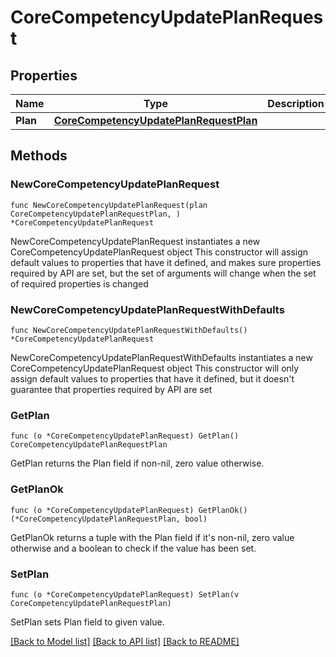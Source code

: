# CoreCompetencyUpdatePlanRequest

## Properties

Name | Type | Description | Notes
------------ | ------------- | ------------- | -------------
**Plan** | [**CoreCompetencyUpdatePlanRequestPlan**](CoreCompetencyUpdatePlanRequestPlan.md) |  | 

## Methods

### NewCoreCompetencyUpdatePlanRequest

`func NewCoreCompetencyUpdatePlanRequest(plan CoreCompetencyUpdatePlanRequestPlan, ) *CoreCompetencyUpdatePlanRequest`

NewCoreCompetencyUpdatePlanRequest instantiates a new CoreCompetencyUpdatePlanRequest object
This constructor will assign default values to properties that have it defined,
and makes sure properties required by API are set, but the set of arguments
will change when the set of required properties is changed

### NewCoreCompetencyUpdatePlanRequestWithDefaults

`func NewCoreCompetencyUpdatePlanRequestWithDefaults() *CoreCompetencyUpdatePlanRequest`

NewCoreCompetencyUpdatePlanRequestWithDefaults instantiates a new CoreCompetencyUpdatePlanRequest object
This constructor will only assign default values to properties that have it defined,
but it doesn't guarantee that properties required by API are set

### GetPlan

`func (o *CoreCompetencyUpdatePlanRequest) GetPlan() CoreCompetencyUpdatePlanRequestPlan`

GetPlan returns the Plan field if non-nil, zero value otherwise.

### GetPlanOk

`func (o *CoreCompetencyUpdatePlanRequest) GetPlanOk() (*CoreCompetencyUpdatePlanRequestPlan, bool)`

GetPlanOk returns a tuple with the Plan field if it's non-nil, zero value otherwise
and a boolean to check if the value has been set.

### SetPlan

`func (o *CoreCompetencyUpdatePlanRequest) SetPlan(v CoreCompetencyUpdatePlanRequestPlan)`

SetPlan sets Plan field to given value.



[[Back to Model list]](../README.md#documentation-for-models) [[Back to API list]](../README.md#documentation-for-api-endpoints) [[Back to README]](../README.md)


